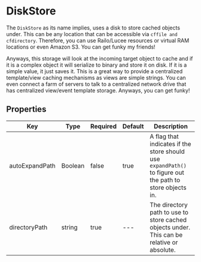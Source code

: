 # DiskStore

The `DiskStore` as its name implies, uses a disk to store cached objects under. This can be any location that can be accessible via `cffile and cfdirectory`. Therefore, you can use Railo/Lucee resources or virtual RAM locations or even Amazon S3. You can get funky my friends!

Anyways, this storage will look at the incoming target object to cache and if it is a complex object it will serialize to binary and store it on disk. If it is a simple value, it just saves it. This is a great way to provide a centralized template/view caching mechanisms as views are simple strings. You can even connect a farm of servers to talk to a centralized network drive that has centralized view/event template storage. Anyways, you can get funky!

## Properties 

|Key|Type|Required|Default|Description|
|--|--|--|--|--|
|autoExpandPath |Boolean |false |true |A flag that indicates if the store should use `expandPath()` to figure out the path to store objects in.|
|directoryPath |string |true |---|The directory path to use to store cached objects under. This can be relative or absolute. |


